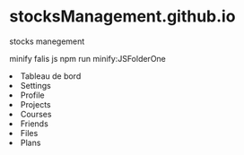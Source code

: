 # stocksManagement.github.io
stocks manegement

minify falis js
npm run minify:JSFolderOne 




<li>
          <a
            class="active d-flex align-center fs-14 c-black rad-6 p-10"
            dataa-lien="abdou"
          >
            <i class="chart-bar"></i>
            <span>Tableau de bord</span>
          </a>
        </li>
        <li>
          <a class="d-flex align-center fs-14 c-black rad-6 p-10">
            <i class="settings"></i>
            <span>Settings</span>
          </a>
        </li>
        <li>
          <a class="d-flex align-center fs-14 c-black rad-6 p-10">
            <i class="user"></i>
            <span>Profile</span>
          </a>
        </li>
        <li>
          <a class="d-flex align-center fs-14 c-black rad-6 p-10">
            <i class="user"></i>
            <span>Projects</span>
          </a>
        </li>
        <li>
          <a class="d-flex align-center fs-14 c-black rad-6 p-10">
            <i class="user"></i>
            <span>Courses</span>
          </a>
        </li>
        <li>
          <a class="d-flex align-center fs-14 c-black rad-6 p-10">
            <i class="user"></i>
            <span>Friends</span>
          </a>
        </li>
        <li>
          <a class="d-flex align-center fs-14 c-black rad-6 p-10">
            <i class="user"></i>
            <span>Files</span>
          </a>
        </li>
        <li>
          <a class="d-flex align-center fs-14 c-black rad-6 p-10">
            <i class="user"></i>
            <span>Plans</span>
          </a>
        </li>
      